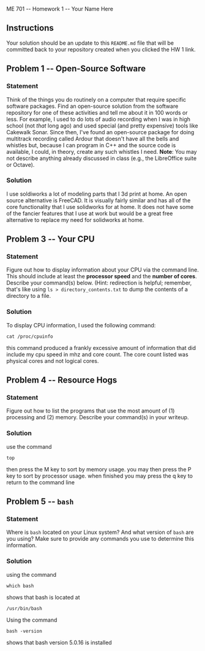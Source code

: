  ME 701 -- Homework 1 -- Your Name Here

## Instructions

Your solution should be an update to this `README.md` file that will be
committed back to your repository created when you clicked the HW 1 link.

## Problem 1 -- Open-Source Software

### Statement

Think of the things you do routinely on a computer that require
specific software packages.  Find an
open-source solution from the software repository
for one of these activities and tell me about it in 100 words or less.
For example, I used to do lots of audio recording when I was in
high school (not *that* long ago) and used special (and
pretty expensive) tools like
Cakewalk Sonar.  Since then, I've found an
open-source package for doing multitrack
recording called Ardour that doesn't have all the bells and
whistles but, because I can program in C++ and the
source code is available, I could, in theory,
create any such whistles I need.  **Note**: You may not
describe anything already discussed in class (e.g., the LibreOffice suite
or Octave).

### Solution

I use soldiworks a lot of modeling parts that I 3d print at home.  An open
source alternative is FreeCAD.  It is visually fairly similar and has all
of the core functionality that I use solidworks for at home.  It does not
have some of the fancier features that I use at work but would be a great
free alternative to replace my need for solidworks at home.

## Problem 3 -- Your CPU

### Statement
Figure out how to display information about your CPU via the
command line.  This should include at least the **processor
speed** and the **number of cores**.  Describe your command(s) below.
(Hint: redirection is helpful; remember, that's like
using `ls > directory_contents.txt` to dump the contents of a directory to a file.

### Solution

To display CPU information, I used the following command:

```
cat /proc/cpuinfo
```
this command produced a frankly excessive amount of information that did
include my cpu speed in mhz and core count.  The core count listed was
physical cores and not logical cores.

## Problem 4 -- Resource Hogs

### Statement

Figure out how to list the programs that use the most
amount of (1) processing and (2) memory.  Describe your command(s)
in your writeup.

### Solution

use the command

```
top
```
then press the M key to sort by memory usage.
you may then press the P key to sort by processor usage.
when finished you may press the q key to return to the command line

## Problem 5 -- `bash`

### Statement

Where is `bash` located on your Linux system?  And what version of
`bash` are you using?  Make sure to provide any commands you use to
determine this information.

### Solution
using the command

```
which bash
```
shows that bash is located at
```
/usr/bin/bash
```

Using the command
```
bash -version
```
shows that bash version 5.0.16 is installed
